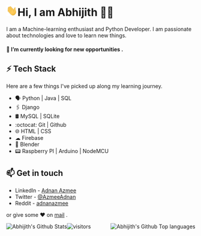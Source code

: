 
# <img src="https://raw.githubusercontent.com/ABSphreak/ABSphreak/master/gifs/Hi.gif" width="30px">Hi, I am Abhijith 👨‍💻

I am a Machine-learning enthusiast and Python Developer. I am passionate about technologies and love to learn new things.

#### 🔭 I’m currently looking for new opportunities .


## ⚡ Tech Stack

Here are a few things I've picked up along my learning journey.

* 🗣 Python | Java | SQL 
* 🖇️ Django
* 🛢️ MySQL | SQLite 
* :octocat: Git | Github
* 🌐 HTML | CSS
* ☁ Firebase
* 💠 Blender
* 📟 Raspberry PI | Arduino | NodeMCU

## 📫 Get in touch
- LinkedIn - [Adnan Azmee](https://in.linkedin.com/in/adnanazmee)
- Twitter - [@AzmeeAdnan](https://twitter.com/AzmeeAdnan)
- Reddit - [adnanazmee](https://reddit.com/user/adnanazmee)

 or give some ♥ on [mail](mailto:adnanazmee@gmail.com) .



<img alt="Abhijith's Github Stats" src="https://github-readme-stats.vercel.app/api?username=Abhijith14&show_icons=true&hide_border=true" style="float : left;"/>

<img alt="Abhijith's Github Top languages" src="https://github-readme-stats.vercel.app/api/top-langs/?username=Abhijith14&layout=compact&hide_border=true" style="float : right;" />


![visitors](https://visitor-badge.glitch.me/badge?page_id=Abhijith14/Abhijith14)